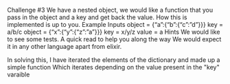 Challenge #3
We have a nested object, we would like a function that you pass in the object and a key and get back the value. How this is implemented is up to you.
Example Inputs
object = {“a”:{“b”:{“c”:”d”}}}
key = a/b/c
object = {“x”:{“y”:{“z”:”a”}}}
key = x/y/z
value = a
Hints
We would like to see some tests. A quick read to help you along the way
We would expect it in any other language apart from elixir.




In solving this, I have iterated the elements of the dictionary and made up a simple function
Which iterates depending on the value present in the "key" varaible


